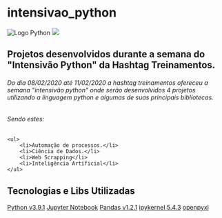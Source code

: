 # intensivao_python

![Logo Python](https://www.python.org/static/community_logos/python-logo-inkscape.svg)
<img src="https://www.python.org/static/community_logos/python-logo-inkscape.svg">

## Projetos desenvolvidos durante a semana do "Intensivão Python" da Hashtag Treinamentos.

###### Do dia 08/02/2020 até 11/02/2020 a hashtag treinamentos ofereceu a semana "intensivão python" onde serão desenvolvidos 4 projetos utilizando a linguagem python e algumas de suas principais biblíotecas.
###### Sendo estes:
    <ul>
        <li>Automação de processos.</li>
        <li>Ciência de Dados.</li>
        <li>Web Scrapping</li>
        <li>Inteligência Artificial</li>
    </ul>

##  Tecnologias e  Libs Utilizadas 

[Python v3.9.1](https://www.python.org/)
[Jupyter Notebook](https://jupyter.org/)
[Pandas v1.2.1](https://pandas.pydata.org/)
[ipykernel 5.4.3](https://pypi.org/project/ipykernel/)
[openpyxl](https://openpyxl.readthedocs.io/en/stable/#)
